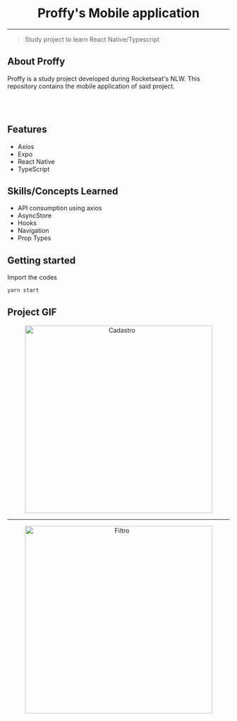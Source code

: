 <h1 align="center">
<br>
Proffy's Mobile application
</h1>

<hr />

> Study project to learn React Native/Typescript


## About Proffy
Proffy is a study project developed during Rocketseat's NLW. This repository contains the mobile application of said project.

<br /> <br />

## Features

- Axios
- Expo
- React Native
- TypeScript

## Skills/Concepts Learned

- API consumption using axios
- AsyncStore
- Hooks
- Navigation
- Prop Types

## Getting started

Import the codes

```sh
yarn start
```

## Project GIF

<div align="center">
<img src="https://media.giphy.com/media/KbdmKQAmm102Wdqrpj/giphy.gif" alt="Cadastro" height="425">
</div>

<hr />

<div align="center">
<img src="https://media.giphy.com/media/YnHYtVGxxaBe81IiOx/giphy.gif" alt="Filtro" height="425">
</div>

